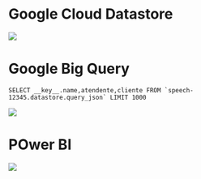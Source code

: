 # Google Cloud Datastore  
 
<img src=https://github.com/RubensZimbres/Repo-2019/blob/master/Google-Cloud-Datastore/datastore_22.JPG>

# Google Big Query  

```
SELECT __key__.name,atendente,cliente FROM `speech-12345.datastore.query_json` LIMIT 1000
```  

<img src=https://github.com/RubensZimbres/Repo-2019/blob/master/Google-Cloud-Datastore/BigQuery_0.JPG>  

# POwer BI

<img src=https://github.com/RubensZimbres/Repo-2019/blob/master/Google-Cloud-Datastore/PowerBI_0.JPG>

